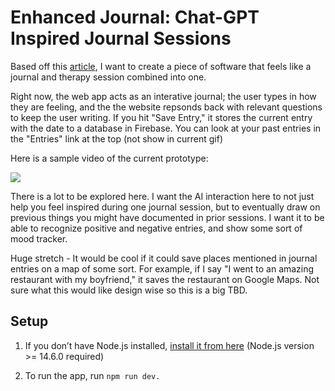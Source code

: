 # Enhanced Journal: Chat-GPT Inspired Journal Sessions 

Based off this [article](https://every.to/chain-of-thought/gpt-3-is-the-best-journal-you-ve-ever-used), I want to create a piece of software that feels like a journal and therapy session combined into one. 

Right now, the web app acts as an interative journal; the user types in how they are feeling, and the the website repsonds back with relevant questions to keep the user writing. If you hit "Save Entry," it stores the current entry with the date to a database in Firebase. You can look at your past entries in the "Entries" link at the top (not show in current gif)

Here is a sample video of the current prototype: 

![](https://github.com/iamrita/enhanced_journal/blob/main/recording_4_3_23.gif)

There is a lot to be explored here. I want the AI interaction here to not just help you feel inspired during one journal session, but to eventually draw on previous things you might have documented in prior sessions. I want it to be able to recognize positive and negative entries, and show some sort of mood tracker. 

Huge stretch - It would be cool if it could save places mentioned in journal entries on a map of some sort. For example, if I say "I went to an amazing restaurant with my boyfriend," it saves the restaurant on Google Maps. Not sure what this would like design wise so this is a big TBD. 


## Setup

1. If you don’t have Node.js installed, [install it from here](https://nodejs.org/en/) (Node.js version >= 14.6.0 required)

2. To run the app, run `npm run dev.` 
